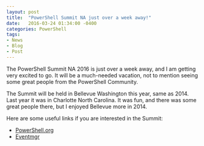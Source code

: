 ```yaml
---
layout: post
title:  "PowerShell Summit NA just over a week away!"
date:   2016-03-24 01:34:00 -0400
categories: PowerShell
tags:
- News
- Blog
- Post
---
```


The PowerShell Summit NA 2016 is just over a week away, and I am getting very excited to go.  It will be a much-needed vacation, not to mention seeing some great people from the PowerShell Community.


The Summit will be held in Bellevue Washington this year, same as 2014.  Last year it was in Charlotte North Carolina.  It was fun, and there was some great people there, but I enjoyed Bellevue more in 2014.


Here are some useful links if you are interested in the Summit:

- [PowerShell.org](http://powershell.org/wp/summit/)
- [Eventmgr](https://eventmgr.azurewebsites.net/event/home/PSNA16)